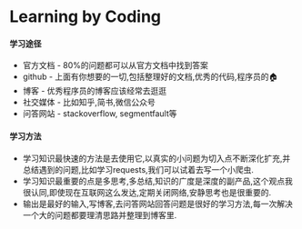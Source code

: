 # Learning by Coding

#### 学习途径

* 官方文档 - 80%的问题都可以从官方文档中找到答案
* github - 上面有你想要的一切,包括整理好的文档,优秀的代码,程序员的🏠
* 博客 - 优秀程序员的博客应该经常去逛逛
* 社交媒体 - 比如知乎,简书,微信公众号
* 问答网站 - stackoverflow, segmentfault等

#### 学习方法

* 学习知识最快速的方法是去使用它,以真实的小问题为切入点不断深化扩充,并总结遇到的问题,比如学习requests,我们可以试着去写一个小爬虫.
* 学习知识最重要的点是多思考,多总结,知识的广度是深度的副产品,这个观点我很认同,即使现在互联网这么发达,定期关闭网络,安静思考也是很重要的.
* 输出是最好的输入,写博客,去问答网站回答问题是很好的学习方法,每一次解决一个大的问题都要理清思路并整理到博客里.
